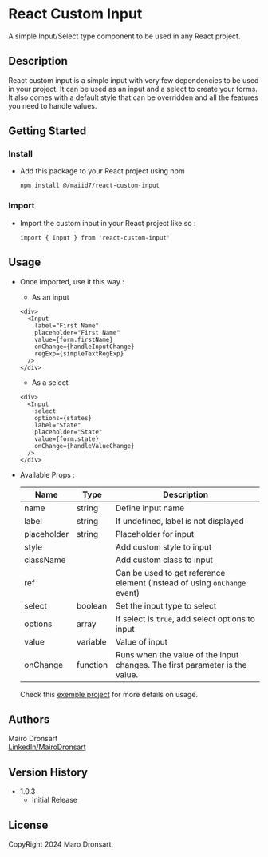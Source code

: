 # React Custom Input

A simple Input/Select type component to be used in any React project.

## Description

React custom input is a simple input with very few dependencies to be used in your project. It can be used as an input and a select to create your forms. It also comes with a default style that can be overridden and all the features you need to handle values.

## Getting Started

### Install

* Add this package to your React project using npm

  ```
  npm install @/maiid7/react-custom-input
  ```

### Import

* Import the custom input in your React project like so : 

  ```
  import { Input } from 'react-custom-input'
  ```

## Usage

* Once imported, use it this way : 

  * As an input

  ```
  <div>
    <Input 
      label="First Name"
      placeholder="First Name"
      value={form.firstName}
      onChange={handleInputChange}
      regExp={simpleTextRegExp} 
    />
  </div>
  ```

  * As a select

  ```
  <div>
    <Input
      select
      options={states}
      label="State"
      placeholder="State"
      value={form.state}
      onChange={handleValueChange}
    />
  </div>
  ```

* Available Props : 

  | Name        | Type     | Description                                              |
  |-------------|----------|----------------------------------------------------------|
  | name        | string   | Define input name                                        |
  | label       | string   | If undefined, label is not displayed                     |
  | placeholder | string   | Placeholder for input                                    |
  | style       |          | Add custom style to input                                |
  | className   |          | Add custom class to input                                |
  | ref         |          | Can be used to get reference element (instead of using `onChange` event)                     |
  | select      | boolean  | Set the input type to select                             |
  | options     | array    | If select is `true`, add select options to input         |
  | value       | variable | Value of input                                           |
  | onChange    | function | Runs when the value of the input changes. The first parameter is the value.                                           |

  Check this [exemple project](https://github.com/MaiiD7/Wealth-Health) for more details on usage.

## Authors

Mairo Dronsart  
[LinkedIn/MairoDronsart](https://www.linkedin.com/in/mairo-dronsart/)

## Version History

* 1.0.3
    * Initial Release

## License

CopyRight 2024 Maro Dronsart.
